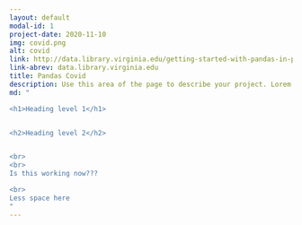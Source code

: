 ```yaml
---
layout: default
modal-id: 1
project-date: 2020-11-10
img: covid.png
alt: covid
link: http://data.library.virginia.edu/getting-started-with-pandas-in-python/
link-abrev: data.library.virginia.edu
title: Pandas Covid
description: Use this area of the page to describe your project. Lorem ipsum dolor sit amet, consectetur adipisicing elit. Mollitia neque assumenda ipsam nihil, molestias magnam, recusandae quos quis inventore quisquam velit asperiores, vitae? Reprehenderit soluta, eos quod consequuntur itaque. Nam. Have changes been made yet?
md: "

<h1>Heading level 1</h1>


<h2>Heading level 2</h2>


<br>
<br>
Is this working now???

<br>
Less space here
"
---
```

